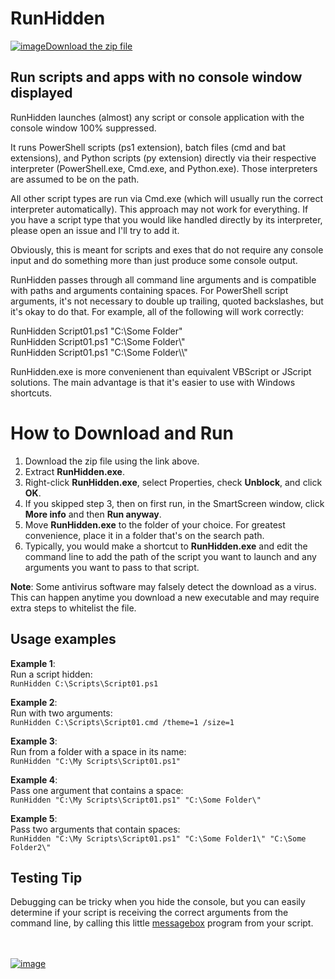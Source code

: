 # RunHidden

[![image](https://user-images.githubusercontent.com/79026235/152910441-59ba653c-5607-4f59-90c0-bc2851bf2688.png)Download the zip file](https://github.com/LesFerch/RunHidden/releases/download/1.1.0/RunHidden.zip)

## Run scripts and apps with no console window displayed

RunHidden launches (almost) any script or console application with the console window 100% suppressed.

It runs PowerShell scripts (ps1 extension), batch files (cmd and bat extensions), and Python scripts (py extension) directly via their respective interpreter (PowerShell.exe, Cmd.exe, and Python.exe). Those interpreters are assumed to be on the path.

All other script types are run via Cmd.exe (which will usually run the correct interpreter automatically). This approach may not work for everything. If you have a script type that you would like handled directly by its interpreter, please open an issue and I'll try to add it.

Obviously, this is meant for scripts and exes that do not require any console input and do something more than just produce some console output.

RunHidden passes through all command line arguments and is compatible with paths and arguments containing spaces. For PowerShell script arguments, it's not necessary to double up trailing, quoted backslashes, but it's okay to do that. For example, all of the following will work correctly:

RunHidden Script01.ps1 "C:\Some Folder"\
RunHidden Script01.ps1 "C:\Some Folder\\"\
RunHidden Script01.ps1 "C:\Some Folder\\\\"

RunHidden.exe is more convenienent than equivalent VBScript or JScript solutions. The main advantage is that it's easier to use with Windows shortcuts.

# How to Download and Run

1. Download the zip file using the link above.
2. Extract **RunHidden.exe**.
3. Right-click **RunHidden.exe**, select Properties, check **Unblock**, and click **OK**.
4. If you skipped step 3, then on first run, in the SmartScreen window, click **More info** and then **Run anyway**.
5. Move **RunHidden.exe** to the folder of your choice. For greatest convenience, place it in a folder that's on the search path.
6. Typically, you would make a shortcut to **RunHidden.exe** and edit the command line to add the path of the script you want to launch and any arguments you want to pass to that script.

**Note**: Some antivirus software may falsely detect the download as a virus. This can happen anytime you download a new executable and may require extra steps to whitelist the file.

## Usage examples

**Example 1**:\
Run a script hidden:\
`RunHidden C:\Scripts\Script01.ps1`

**Example 2**:\
Run with two arguments:\
`RunHidden C:\Scripts\Script01.cmd /theme=1 /size=1`

**Example 3**:\
Run from a folder with a space in its name:\
`RunHidden "C:\My Scripts\Script01.ps1"`

**Example 4**:\
Pass one argument that contains a space:\
`RunHidden "C:\My Scripts\Script01.ps1" "C:\Some Folder\"`

**Example 5**:\
Pass two arguments that contain spaces:\
`RunHidden "C:\My Scripts\Script01.ps1" "C:\Some Folder1\" "C:\Some Folder2\"`

## Testing Tip

Debugging can be tricky when you hide the console, but you can easily determine if your script is receiving the correct arguments from the command line, by calling this little [messagebox](https://github.com/cubiclesoft/messagebox-windows/tree/master) program from your script.

\
\
[![image](https://user-images.githubusercontent.com/79026235/153264696-8ec747dd-37ec-4fc1-89a1-3d6ea3259a95.png)](https://github.com/LesFerch/RunHidden)
